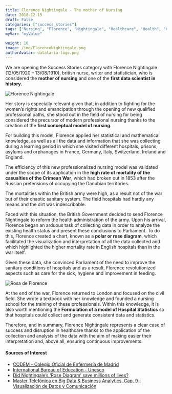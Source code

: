 ```yaml
---
title: Florence Nightingale - The mother of Nursing
date: 2018-12-15
draft: False
categories: ["success_stories"]
tags: ["Nursing", "Florence", "Nightingale", "Healthcare", "Health", "Crimea"]
myVar: "myValue"

weight: 10
image: /img/FlorenceNightingale.png
authorAvatar: datalaria-logo.png
---
```


We are opening the Success Stories category with Florence Nightingale (12/05/1920 – 13/08/1910), british nurse, writer and statistician, who is considered the **mother of nursing** and one of the **first data scientist in history**.

![Florence Nightingale](/img/FlorenceNightingale.png)

Her story is especially relevant given that, in addition to fighting for the women’s rights and emancipation through the opening of new qualified professional paths, she stood out in the field of nursing for being considered the precursor of modern professional nursing thanks to the creation of the **first conceptual model of nursing**.

For building this model, Florence applied her statistical and mathematical knowledge, as well as all the data and information that she was collecting during a learning period in which she visited different hospitals, prisons, asylums and orphanages in France, Germany, Italy, Switzerland, Ireland and England.

The efficiency of this new professionalized nursing model was validated under the scope of its application in the **high rate of mortality of the casualties of the Crimean War**, which had broken out in 1853 after the Russian pretensions of occupying the Danubian territories.

The mortalities within the British army were high, as a result not of the war but of their chaotic sanitary system. The field hospitals had hardly any means and the dirt was indescribable.

Faced with this situation, the British Government decided to send Florence Nightingale to reform the health administration of the army. Upon his arrival, Florence began an arduous task of collecting data in order to analyze the existing health status and present these conclusions to Parliament. To do this, Florence created a chart, known as a **polar or rose diagram**, which facilitated the visualization and interpretation of all the data collected and which highlighted the higher mortality rate in English hospitals than in the war itself.

Given these data, she convinced Parliament of the need to improve the sanitary conditions of hospitals and as a result, Florence revolutionized aspects such as care for the sick, hygiene and improvement in feeding.

![Rosa de Florence](/img/rosa-de-florence.jpg)

At the end of the war, Florence returned to London and focused on the civil field. She wrote a textbook with her knowledge and founded a nursing school for the training of these professionals. Within this knowledge, it is also worth mentioning the **Formulation of a model of Hospital Statistics** so that hospitals could collect and generate consistent data and statistics.

Therefore, and in summary, Florence Nightingale represents a clear case of success and disruption in healthcare thanks to the application of the collection and analysis of the data with the aim of making easier their interpretation and, above all, ensuring continuous improvements.

#### Sources of Interest
- [CODEM - Colegio Oficial de Enfermería de Madrid](https://www.codem.es/Adjuntos/CODEM/Documentos/Informaciones/Publico/7e040f14-0bea-421f-b327-440fe67f3617/6B276772-CAC4-4790-810D-A61458561AC2/a725b57c-c56a-45ad-a794-fe9942e52081/a725b57c-c56a-45ad-a794-fe9942e52081.pdf)
- [International Bureau of Education - Unesco](http://www.ibe.unesco.org/sites/default/files/nightins.PDF)
- [Did Nightingale’s ‘Rose Diagram’ save millions of lives?](http://www.florence-nightingale-avenging-angel.co.uk/?p=462)
- [Master Telefónica en Big Data & Business Analytics. Cap. 9 - Visualización de Datos y Comunicación](https://www.campusbigdata.com/master-telefonica-en-big-data-y-business-analytics)

